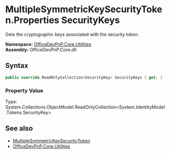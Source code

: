 # MultipleSymmetricKeySecurityToken.Properties SecurityKeys
 Gets the cryptographic keys associated with the security token.   

**Namespace:** [OfficeDevPnP.Core.Utilities](OfficeDevPnP.Core.Utilities.md)  
**Assembly:** OfficeDevPnP.Core.dll  
## Syntax
```C#
public override ReadOnlyCollection<SecurityKey> SecurityKeys { get; }
```

### Property Value
Type: System.Collections.ObjectModel.ReadOnlyCollection<System.IdentityModel.Tokens.SecurityKey>  

## See also
- [MultipleSymmetricKeySecurityToken](OfficeDevPnP.Core.Utilities.MultipleSymmetricKeySecurityToken.md) 
- [OfficeDevPnP.Core.Utilities](OfficeDevPnP.Core.Utilities.md) 
